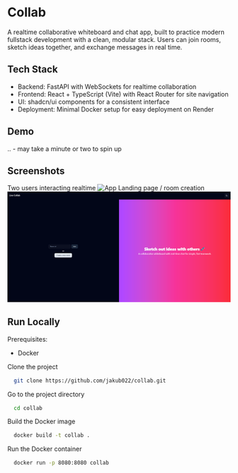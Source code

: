 # Collab

A realtime collaborative whiteboard and chat app, built to practice modern fullstack development with a clean, modular stack. Users can join rooms, sketch ideas together, and exchange messages in real time.

## Tech Stack

- Backend: FastAPI with WebSockets for realtime collaboration
- Frontend: React + TypeScript (Vite) with React Router for site navigation
- UI: shadcn/ui components for a consistent interface
- Deployment: Minimal Docker setup for easy deployment on Render


## Demo

.. - may take a minute or two to spin up

## Screenshots
Two users interacting realtime
![App](docs/collab.gif)
Landing page / room creation
![Landing page](docs/landing.png)

## Run Locally

Prerequisites:
- Docker

Clone the project

```bash
  git clone https://github.com/jakub022/collab.git
```

Go to the project directory

```bash
  cd collab
```

Build the Docker image

```bash
  docker build -t collab .
```

Run the Docker container

```bash
  docker run -p 8080:8080 collab
```